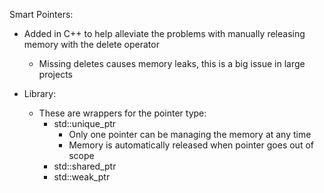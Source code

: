 Smart Pointers:
- Added in C++ to help alleviate the problems with manually releasing memory with the delete operator
    - Missing deletes causes memory leaks, this is a big issue in large projects

- Library: <memory>
    - These are wrappers for the pointer type:
        - std::unique_ptr
            - Only one pointer can be managing the memory at any time
            - Memory is automatically released when pointer goes out of scope
        - std::shared_ptr
        - std::weak_ptr